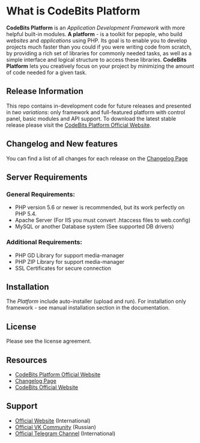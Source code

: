 # What is CodeBits Platform
<b>CodeBits Platform</b> is an <i>Application Development Framework</i> with more helpful built-in modules. <b>A platform</b> - is a toolkit for pepople, who build <i>websites</i> and <i>applications</i> using PHP. Its goal is to enable you to develop projects much faster than you could if you were writing code from scratch, by providing a rich set of libraries for commonly needed tasks, as well as a simple interface and logical structure to access these libraries. <b>CodeBits Platform</b> lets you creatively focus on your project by minimizing the amount of code needed for a given task.

## Release Information
This repo contains in-development code for future releases and presented in <i>two variations</i>: only framework and full-featured platform with control panel, basic modules and API support. To download the latest stable release please visit the <a href="https://platform.cdbits.net/">CodeBits Platform Official Website</a>.

## Changelog and New features
You can find a list of all changes for each release on the <a href="https://platform.cdbits.net/changelog/">Changelog Page</a>

## Server Requirements
### General Requirements:
- PHP version 5.6 or newer is recommended, but its work perfectly on PHP 5.4.
- Apache Server (For IIS you must convert .htaccess files to web.config)
- MySQL or another Database system (See supported DB drivers)

### Additional Requirements:
- PHP GD Library for support media-manager
- PHP ZIP Library for support media-manager
- SSL Certificates for secure connection

## Installation
The <i>Platform</i> include auto-installer (upload and run). For installation only framework - see manual installation section in the documentation.

## License
Please see the license agreement.

## Resources
- <a href="https://platform.cdbits.net/">CodeBits Platform Official Website</a>
- <a href="https://platform.cdbits.net/changelog/">Changelog Page</a>
- <a href="https://cdbits.net/">CodeBits Official Website</a>

## Support
- <a href="https://cdbits.net/">Official Website</a> (International)
- <a href="https://vk.com/codebits">Official VK Community</a> (Russian)
- <a href="https://t.me/codebits">Official Telegram Channel</a> (International)
